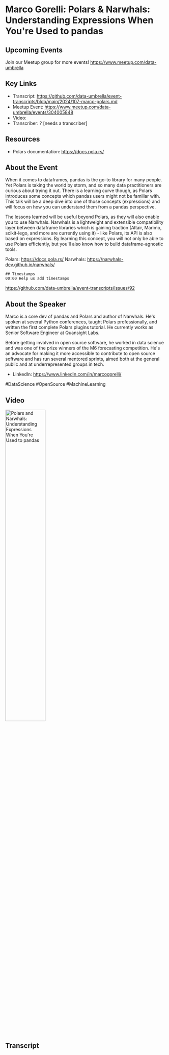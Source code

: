 # Marco Gorelli: Polars & Narwhals: Understanding Expressions When You're Used to pandas

## Upcoming Events
Join our Meetup group for more events!
https://www.meetup.com/data-umbrella

## Key Links
- Transcript: https://github.com/data-umbrella/event-transcripts/blob/main/2024/107-marco-polars.md
- Meetup Event: https://www.meetup.com/data-umbrella/events/304005848
- Video: 
- Transcriber:  ? [needs a transcriber]

## Resources
- Polars documentation: https://docs.pola.rs/

## About the Event
When it comes to dataframes, pandas is the go-to library for many people. Yet Polars is taking the world by storm, and so many data practitioners are curious about trying it out. There is a learning curve though, as Polars introduces some concepts which pandas users might not be familiar with. This talk will be a deep dive into one of those concepts (expressions) and will focus on how you can understand them from a pandas perspective.

The lessons learned will be useful beyond Polars, as they will also enable you to use Narwhals. Narwhals is a lightweight and extensible compatibility layer between dataframe libraries which is gaining traction (Altair, Marimo, scikit-lego, and more are currently using it) - like Polars, its API is also based on expressions. By learning this concept, you will not only be able to use Polars efficiently, but you'll also know how to build dataframe-agnostic tools.

Polars: https://docs.pola.rs/
Narwhals: https://narwhals-dev.github.io/narwhals/
```
## Timestamps
00:00 Help us add timestamps
```

https://github.com/data-umbrella/event-transcripts/issues/92


## About the Speaker
Marco is a core dev of pandas and Polars and author of Narwhals. He's spoken at several Python conferences, taught Polars professionally, and written the first complete Polars plugins tutorial. He currently works as Senior Software Engineer at Quansight Labs.

Before getting involved in open source software, he worked in data science and was one of the prize winners of the M6 forecasting competition. He's an advocate for making it more accessible to contribute to open source software and has run several mentored sprints, aimed both at the general public and at underrepresented groups in tech.

- LinkedIn: https://www.linkedin.com/in/marcogorelli/

#DataScience #OpenSource #MachineLearning


## Video
<a href="http://www.youtube.com/watch?feature=player_embedded&v=_fJFuL2pLvw" target="_blank"><img src="http://img.youtube.com/vi/_fJFuL2pLvw/0.jpg"
alt="Polars and Narwhals: Understanding Expressions When You're Used to pandas" width="50%" /></a>

## Transcript
